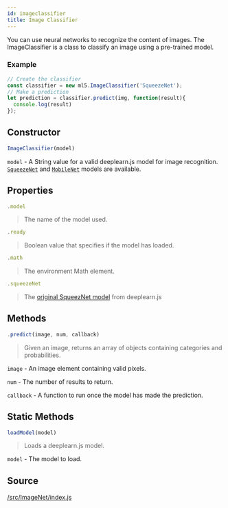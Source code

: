 ```yaml
---
id: imageclassifier
title: Image Classifier
---
```


You can use neural networks to recognize the content of images. The ImageClassifier is a class to classify an image using a pre-trained model.

### Example

```javascript
// Create the classifier
const classifier = new ml5.ImageClassifier('SqueezeNet');
// Make a prediction
let prediction = classifier.predict(img, function(result){
  console.log(result) 
});
```

## Constructor
  ```javascript
  ImageClassifier(model)
  ```
  `model` - A String value for a valid deeplearn.js model for image recognition. [`SqueezeNet`](https://github.com/PAIR-code/deeplearnjs/tree/master/models/squeezenet) and [`MobileNet`](https://github.com/PAIR-code/deeplearnjs/tree/master/models/mobilenet) models are available.


## Properties

  ```javascript
  .model
  ```
  > The name of the model used.

  ```javascript
  .ready
  ```
  > Boolean value that specifies if the model has loaded.

  ```javascript
  .math
  ```
  > The environment Math element.

  ```javascript
  .squeezeNet
  ```
  > The [original SqueezNet model](https://github.com/PAIR-code/deeplearnjs/tree/master/models/squeezenet) from deeplearn.js 

## Methods

  ```javascript
  .predict(image, num, callback)
  ```
  > Given an image, returns an array of objects containing categories and probabilities.

  `image` -  An image element containing valid pixels.

  `num` -  The number of results to return.

  `callback` - A function to run once the model has made the prediction.

## Static Methods

  ```javascript
  loadModel(model)
  ```
  > Loads a deeplearn.js model.

  `model` - The model to load.

## Source

[/src/ImageNet/index.js](https://github.com/ml5js/ml5-library/blob/master/src/ImageClassifier/index.js)
